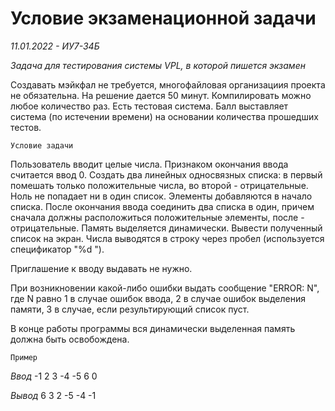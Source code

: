 # Условие экзаменационной задачи 
_11.01.2022 - ИУ7-34Б_

*Задача для тестирования системы VPL, в которой пишется экзамен*

Создавать мэйкфал не требуется, многофайловая организациия проекта не обязательна. 
На решение дается 50 минут. Компилировать можно любое количество раз. Есть тестовая система. Балл выставляет система (по истечении времени) на основании количества прошедших тестов. 
 
`Условие задачи`

Пользователь вводит целые числа. Признаком окончания ввода считается ввод 0. Создать два линейных односвязных списка: в первый помешать только положительные числа, во второй - отрицательные. Ноль не попадает ни в один список. Элементы добавляются в начало списка. После окончания ввода соединить два списка в один, причем сначала должны расположиться положительные элементы, после - отрицательные. Память выделяется динамически. Вывести полученный список на экран. Числа выводятся в строку через пробел (используется спецификатор "%d ").

Приглашение к вводу выдавать не нужно.

При возникновении какой-либо ошибки выдать сообщение "ERROR: N", где N равно 1 в случае ошибок ввода, 2 в случае ошибок выделения памяти, 3 в случае, если результирующий список пуст.

В конце работы программы вся динамически выделенная память должна быть освобождена.

`Пример`

_Ввод_
-1 2 3 -4 -5 6 0

_Вывод_
6 3 2 -5 -4 -1
